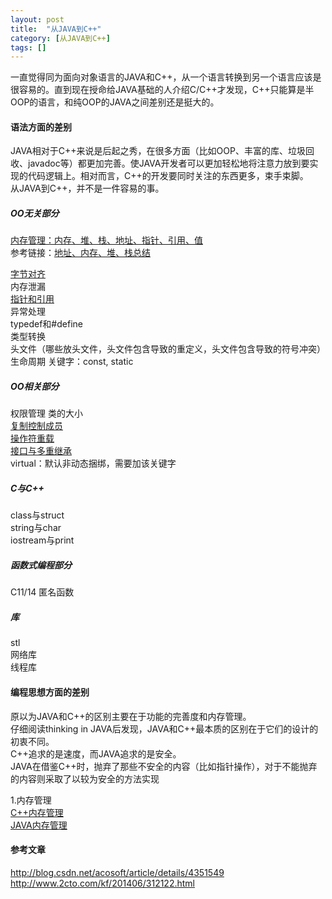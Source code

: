 ```yaml
---
layout: post
title:  "从JAVA到C++"
category: [从JAVA到C++]
tags: []
---
```


一直觉得同为面向对象语言的JAVA和C++，从一个语言转换到另一个语言应该是很容易的。直到现在授命给JAVA基础的人介绍C/C++才发现，C++只能算是半OOP的语言，和纯OOP的JAVA之间差别还是挺大的。  

<!-- more -->

#### 语法方面的差别

JAVA相对于C++来说是后起之秀，在很多方面（比如OOP、丰富的库、垃圾回收、javadoc等）都更加完善。使JAVA开发者可以更加轻松地将注意力放到要实现的代码逻辑上。相对而言，C++的开发要同时关注的东西更多，束手束脚。  
从JAVA到C++，并不是一件容易的事。  

##### OO无关部分

[内存管理：内存、堆、栈、地址、指针、引用、值](http://windmissing.github.io/%E4%BB%8Ejava%E5%88%B0c++/2017-03/java-to-cpp-on-memory.html)  
参考链接：[地址、内存、堆、栈总结](http://windmissing.github.io/%E7%BC%96%E7%A8%8B%E8%AF%AD%E8%A8%80/2012-01/address-memory-heap-stack.html)  
  
[字节对齐]()  
内存泄漏  
[指针和引用](http://windmissing.github.io/%E7%BC%96%E7%A8%8B%E8%AF%AD%E8%A8%80/2012-01/porinter-and-reference-in-cpp.html)  
异常处理  
typedef和#define  
类型转换  
头文件（哪些放头文件，头文件包含导致的重定义，头文件包含导致的符号冲突）  
生命周期
关键字：const, static

##### OO相关部分

权限管理
类的大小  
[复制控制成员](http://windmissing.github.io/%E7%BC%96%E7%A8%8B%E8%AF%AD%E8%A8%80/2012-01/copy-control-members-summerize.html)  
[操作符重载](http://windmissing.github.io/%E7%BC%96%E7%A8%8B%E8%AF%AD%E8%A8%80/2012-01/operator-overloading-in-cpp.html)  
[接口与多重继承](http://windmissing.github.io/%E7%BC%96%E7%A8%8B%E8%AF%AD%E8%A8%80/2015-12/supperclass-inheritance.html)  
virtual：默认非动态捆绑，需要加该关键字  

##### C与C++

class与struct  
string与char  
iostream与print

##### 函数式编程部分

C11/14
匿名函数

##### 库

stl  
网络库  
线程库  

#### 编程思想方面的差别

原以为JAVA和C++的区别主要在于功能的完善度和内存管理。  
仔细阅读thinking in JAVA后发现，JAVA和C++最本质的区别在于它们的设计的初衷不同。  
C++追求的是速度，而JAVA追求的是安全。  
JAVA在借鉴C++时，抛弃了那些不安全的内容（比如指针操作），对于不能抛弃的内容则采取了以较为安全的方法实现

1.内存管理  
[C++内存管理](http://windmissing.github.io/%E4%BB%8Ejava%E5%88%B0c++/2017-03/java-to-cpp-on-memory.html)  
[JAVA内存管理]()

#### 参考文章

http://blog.csdn.net/acosoft/article/details/4351549  
http://www.2cto.com/kf/201406/312122.html